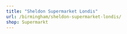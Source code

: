 ```yaml
---
title: "Sheldon Supermarket Londis"
url: /birmingham/sheldon-supermarket-londis/
shop: Supermarkt
---
```

